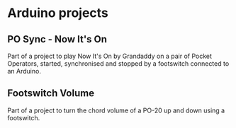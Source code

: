 # Arduino projects

## PO Sync - Now It's On

Part of a project to play Now It's On by Grandaddy on a pair
of Pocket Operators, started, synchronised and stopped by a
footswitch connected to an Arduino.

## Footswitch Volume

Part of a project to turn the chord volume of a PO-20 up and
down using a footswitch.


